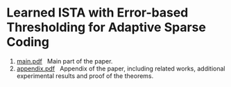 # Learned ISTA with Error-based Thresholding for Adaptive Sparse Coding
1. [main.pdf](https://www.example.com) &nbsp; Main part of the paper.
2. [appendix.pdf](https://www.example.com) &nbsp; Appendix of the paper, including related works, additional experimental results and proof of the theorems.
  
